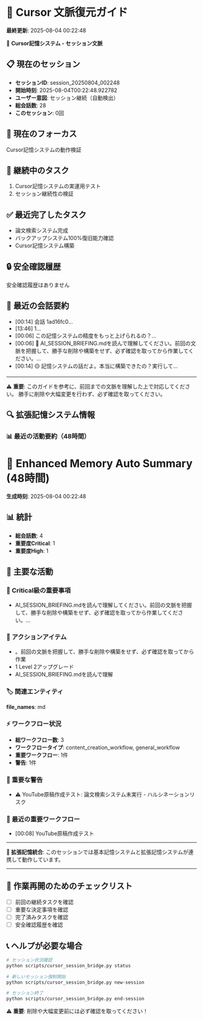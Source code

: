 # 🧠 Cursor 文脈復元ガイド

**最終更新**: 2025-08-04 00:22:48


🧠 **Cursor記憶システム - セッション文脈**

## 📋 現在のセッション
- **セッションID**: session_20250804_002248
- **開始時刻**: 2025-08-04T00:22:48.922782
- **ユーザー意図**: セッション継続（自動検出）
- **総会話数**: 28
- **このセッション**: 0回

## 🎯 現在のフォーカス
Cursor記憶システムの動作検証

## 📝 継続中のタスク
1. Cursor記憶システムの実運用テスト
2. セッション継続性の検証

## ✅ 最近完了したタスク
- 論文検索システム完成
- バックアップシステム100%復旧能力確認
- Cursor記憶システム構築

## 🔒 安全確認履歴
安全確認履歴はありません

## 💬 最近の会話要約
- [00:14] 会話 1ad16fc0...
- [13:46] 1...
- [00:06] この記憶システムの精度をもっと上げられるの？...
- [00:06] 🔴 AI_SESSION_BRIEFING.mdを読んで理解してください。前回の文脈を把握して、勝手な削除や構築をせず、必ず確認を取ってから作業してください。...
- [00:14] 🟡 記憶システムの話だよ。本当に構築できたの？実行して...

---
⚠️ **重要**: このガイドを参考に、前回までの文脈を理解した上で対応してください。
勝手に削除や大幅変更を行わず、必ず確認を取ってください。


## 🔍 拡張記憶システム情報

### 📊 最近の活動要約（48時間）
# 🧠 Enhanced Memory Auto Summary (48時間)

**生成時刻**: 2025-08-04 00:22:48

## 📊 統計
- **総会話数**: 4
- **重要度Critical**: 1
- **重要度High**: 1

## 🎯 主要な活動

### 🔴 Critical級の重要事項
- AI_SESSION_BRIEFING.mdを読んで理解してください。前回の文脈を把握して、勝手な削除や構築をせず、必ず確認を取ってから作業してください。...

### 📝 アクションアイテム
- 。前回の文脈を把握して、勝手な削除や構築をせず、必ず確認を取ってから作業
- 1 Level 2アップグレード
- AI_SESSION_BRIEFING.mdを読んで理解

### 🏷️ 関連エンティティ
**file_names**: md


### ⚡ ワークフロー状況
- **総ワークフロー数**: 3
- **ワークフロータイプ**: content_creation_workflow, general_workflow
- **重要ワークフロー**: 1件
- **警告**: 1件

### 🚨 重要な警告
- ⚠️ YouTube原稿作成テスト: 論文検索システム未実行 - ハルシネーションリスク

### 🎯 最近の重要ワークフロー
- [00:08] YouTube原稿作成テスト

---
**🧠 拡張記憶統合**: このセッションでは基本記憶システムと拡張記憶システムが連携して動作しています。


---

## 🚀 作業再開のためのチェックリスト

- [ ] 前回の継続タスクを確認
- [ ] 重要な決定事項を確認
- [ ] 完了済みタスクを確認
- [ ] 安全確認履歴を確認

## 📞 ヘルプが必要な場合

```bash
# セッション状況確認
python scripts/cursor_session_bridge.py status

# 新しいセッション強制開始
python scripts/cursor_session_bridge.py new-session

# セッション終了
python scripts/cursor_session_bridge.py end-session
```

⚠️ **重要**: 削除や大幅変更前には必ず確認を取ってください！
